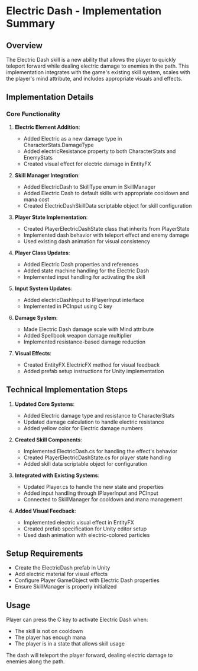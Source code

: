 # Electric Dash - Implementation Summary

## Overview
The Electric Dash skill is a new ability that allows the player to quickly teleport forward while dealing electric damage to enemies in the path. This implementation integrates with the game's existing skill system, scales with the player's mind attribute, and includes appropriate visuals and effects.

## Implementation Details

### Core Functionality
1. **Electric Element Addition**:
   - Added Electric as a new damage type in CharacterStats.DamageType
   - Added electricResistance property to both CharacterStats and EnemyStats
   - Created visual effect for electric damage in EntityFX

2. **Skill Manager Integration**:
   - Added ElectricDash to SkillType enum in SkillManager
   - Added Electric Dash to default skills with appropriate cooldown and mana cost
   - Created ElectricDashSkillData scriptable object for skill configuration

3. **Player State Implementation**:
   - Created PlayerElectricDashState class that inherits from PlayerState
   - Implemented dash behavior with teleport effect and enemy damage
   - Used existing dash animation for visual consistency

4. **Player Class Updates**:
   - Added Electric Dash properties and references
   - Added state machine handling for the Electric Dash
   - Implemented input handling for activating the skill

5. **Input System Updates**:
   - Added electricDashInput to IPlayerInput interface
   - Implemented in PCInput using C key

6. **Damage System**:
   - Made Electric Dash damage scale with Mind attribute
   - Added Spellbook weapon damage multiplier
   - Implemented resistance-based damage reduction

7. **Visual Effects**:
   - Created EntityFX.ElectricFX method for visual feedback
   - Added prefab setup instructions for Unity implementation

## Technical Implementation Steps

1. **Updated Core Systems**:
   - Added Electric damage type and resistance to CharacterStats
   - Updated damage calculation to handle electric resistance
   - Added yellow color for Electric damage numbers

2. **Created Skill Components**:
   - Implemented ElectricDash.cs for handling the effect's behavior
   - Created PlayerElectricDashState.cs for player state handling
   - Added skill data scriptable object for configuration

3. **Integrated with Existing Systems**:
   - Updated Player.cs to handle the new state and properties
   - Added input handling through IPlayerInput and PCInput
   - Connected to SkillManager for cooldown and mana management

4. **Added Visual Feedback**:
   - Implemented electric visual effect in EntityFX
   - Created prefab specification for Unity editor setup
   - Used dash animation with electric-colored particles

## Setup Requirements
- Create the ElectricDash prefab in Unity
- Add electric material for visual effects
- Configure Player GameObject with Electric Dash properties
- Ensure SkillManager is properly initialized

## Usage
Player can press the C key to activate Electric Dash when:
- The skill is not on cooldown
- The player has enough mana
- The player is in a state that allows skill usage

The dash will teleport the player forward, dealing electric damage to enemies along the path. 